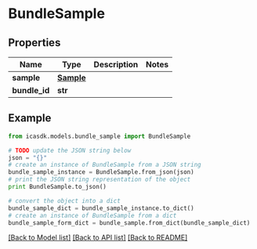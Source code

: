 # BundleSample


## Properties
Name | Type | Description | Notes
------------ | ------------- | ------------- | -------------
**sample** | [**Sample**](Sample.md) |  | 
**bundle_id** | **str** |  | 

## Example

```python
from icasdk.models.bundle_sample import BundleSample

# TODO update the JSON string below
json = "{}"
# create an instance of BundleSample from a JSON string
bundle_sample_instance = BundleSample.from_json(json)
# print the JSON string representation of the object
print BundleSample.to_json()

# convert the object into a dict
bundle_sample_dict = bundle_sample_instance.to_dict()
# create an instance of BundleSample from a dict
bundle_sample_form_dict = bundle_sample.from_dict(bundle_sample_dict)
```
[[Back to Model list]](../README.md#documentation-for-models) [[Back to API list]](../README.md#documentation-for-api-endpoints) [[Back to README]](../README.md)


